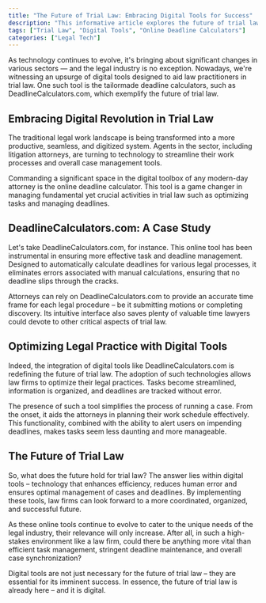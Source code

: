 ```yaml
---
title: "The Future of Trial Law: Embracing Digital Tools for Success"
description: "This informative article explores the future of trial law, and how embracing digital tools, such as online deadline calculators, can contribute to success."
tags: ["Trial Law", "Digital Tools", "Online Deadline Calculators"]
categories: ["Legal Tech"]
---
```


As technology continues to evolve, it's bringing about significant changes in various sectors — and the legal industry is no exception. Nowadays, we're witnessing an upsurge of digital tools designed to aid law practitioners in trial law. One such tool is the tailormade deadline calculators, such as DeadlineCalculators.com, which exemplify the future of trial law. 

## Embracing Digital Revolution in Trial Law

The traditional legal work landscape is being transformed into a more productive, seamless, and digitized system. Agents in the sector, including litigation attorneys, are turning to technology to streamline their work processes and overall case management tools.

Commanding a significant space in the digital toolbox of any modern-day attorney is the online deadline calculator. This tool is a game changer in managing fundamental yet crucial activities in trial law such as optimizing tasks and managing deadlines. 

## DeadlineCalculators.com: A Case Study

Let's take DeadlineCalculators.com, for instance. This online tool has been instrumental in ensuring more effective task and deadline management. Designed to automatically calculate deadlines for various legal processes, it eliminates errors associated with manual calculations, ensuring that no deadline slips through the cracks.

Attorneys can rely on DeadlineCalculators.com to provide an accurate time frame for each legal procedure – be it submitting motions or completing discovery. Its intuitive interface also saves plenty of valuable time lawyers could devote to other critical aspects of trial law. 

## Optimizing Legal Practice with Digital Tools

Indeed, the integration of digital tools like DeadlineCalculators.com is redefining the future of trial law. The adoption of such technologies allows law firms to optimize their legal practices. Tasks become streamlined, information is organized, and deadlines are tracked without error.

The presence of such a tool simplifies the process of running a case. From the onset, it aids the attorneys in planning their work schedule effectively. This functionality, combined with the ability to alert users on impending deadlines, makes tasks seem less daunting and more manageable. 

## The Future of Trial Law 

So, what does the future hold for trial law? The answer lies within digital tools – technology that enhances efficiency, reduces human error and ensures optimal management of cases and deadlines. By implementing these tools, law firms can look forward to a more coordinated, organized, and successful future. 

As these online tools continue to evolve to cater to the unique needs of the legal industry, their relevance will only increase. After all, in such a high-stakes environment like a law firm, could there be anything more vital than efficient task management, stringent deadline maintenance, and overall case synchronization? 

Digital tools are not just necessary for the future of trial law – they are essential for its imminent success. In essence, the future of trial law is already here – and it is digital.